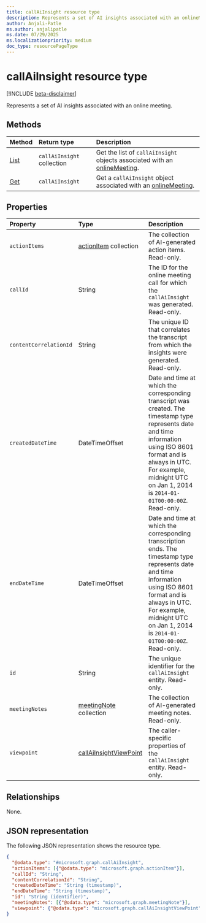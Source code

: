 ```yaml
---
title: callAiInsight resource type
description: Represents a set of AI insights associated with an onlineMeeting.
author: Anjali-Patle
ms.author: anjalipatle
ms.date: 07/29/2025
ms.localizationpriority: medium
doc_type: resourcePageType
---
```


# callAiInsight resource type

<!-- cSpell:ignore Anjali-Patle anjalipatle -->

[!INCLUDE [beta-disclaimer](../includes/beta-disclaimer.md)]

Represents a set of AI insights associated with an online meeting.

## Methods

| Method                                      | Return type                | Description                                                                                                                                             |
|:--------------------------------------------|:---------------------------|:--------------------------------------------------------------------------------------------------------------------------------------------------------|
| [List](../onlinemeeting-list-aiinsights.md) | `callAiInsight` collection | Get the list of `callAiInsight` objects associated with an [onlineMeeting](/graph/api/resources/onlinemeeting?view=graph-rest-beta&preserve-view=true). |
| [Get](../callaiinsight-get.md)              | `callAiInsight`            | Get a `callAiInsight` object associated with an [onlineMeeting](/graph/api/resources/onlinemeeting?view=graph-rest-beta&preserve-view=true).            |

## Properties

| Property               | Type                                                             | Description                                                                                                                                                                                                                                         |
|:-----------------------|:-----------------------------------------------------------------|:----------------------------------------------------------------------------------------------------------------------------------------------------------------------------------------------------------------------------------------------------|
| `actionItems`          | [actionItem](../resources/actionitem.md) collection              | The collection of AI-generated action items. Read-only.                                                                                                                                                                                             |
| `callId`               | String                                                           | The ID for the online meeting call for which the `callAiInsight` was generated. Read-only.                                                                                                                                                          |
| `contentCorrelationId` | String                                                           | The unique ID that correlates the transcript from which the insights were generated. Read-only.                                                                                                                                                     |
| `createdDateTime`      | DateTimeOffset                                                   | Date and time at which the corresponding transcript was created. The timestamp type represents date and time information using ISO 8601 format and is always in UTC. For example, midnight UTC on Jan 1, 2014 is `2014-01-01T00:00:00Z`. Read-only. |
| `endDateTime`          | DateTimeOffset                                                   | Date and time at which the corresponding transcription ends. The timestamp type represents date and time information using ISO 8601 format and is always in UTC. For example, midnight UTC on Jan 1, 2014 is `2014-01-01T00:00:00Z`. Read-only.     |
| `id`                   | String                                                           | The unique identifier for the `callAiInsight` entity. Read-only.                                                                                                                                                                                    |
| `meetingNotes`         | [meetingNote](../resources/meetingnote.md) collection            | The collection of AI-generated meeting notes. Read-only.                                                                                                                                                                                            |
| `viewpoint`            | [callAiInsightViewPoint](../resources/callaiinsightviewpoint.md) | The caller-specific properties of the `callAiInsight` entity. Read-only.                                                                                                                                                                            |

## Relationships

None.

## JSON representation

The following JSON representation shows the resource type.

``` json
{
  "@odata.type": "#microsoft.graph.callAiInsight",
  "actionItems": [{"@odata.type": "microsoft.graph.actionItem"}],
  "callId": "String",
  "contentCorrelationId": "String",
  "createdDateTime": "String (timestamp)",
  "endDateTime": "String (timestamp)",
  "id": "String (identifier)",
  "meetingNotes": [{"@odata.type": "microsoft.graph.meetingNote"}],
  "viewpoint": {"@odata.type": "microsoft.graph.callAiInsightViewPoint"}
}
```
